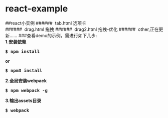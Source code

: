 # react-example 
##react小实例 
######&nbsp;&nbsp;tab.html 选项卡  
######&nbsp;&nbsp;drag.html 拖拽 
######&nbsp;&nbsp;drag2.html 拖拽-优化 
######&nbsp;&nbsp;other,正在更新……
###查看demo的示例，需进行如下几步: <br/>
<b>1.安装依赖<b>
<pre>$ npm install</pre> 
or 
<pre>$ npm3 install</pre> 
<b>2.全局安装webpack</b> 
<pre>$ npm webpack -g</pre> 
<b>3.输出assets目录</b> 
<pre>$ webpack</pre> 